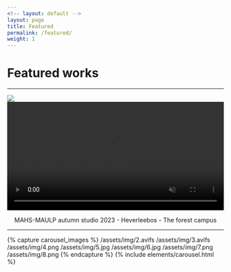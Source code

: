 ```yaml
---
<!-- layout: default -->
layout: page
title: Featured
permalink: /featured/
weight: 1
---
```


# **Featured works**
---


<img src="/assets/img/1.avifs">

<div style="text-align:center;">
    <video width="100%" preload="auto" muted loop autoplay>
      <source src="/assets/img/1.webm" type="video/mp4">
    </video>
    <p>MAHS-MAULP autumn studio 2023 - Heverleebos - The forest campus</p>
</div>

---

<div class="centered">
{% capture carousel_images %}
/assets/img/2.avifs
/assets/img/3.avifs
/assets/img/4.png
/assets/img/5.jpg
/assets/img/6.jpg
/assets/img/7.png
/assets/img/8.png
{% endcapture %}
{% include elements/carousel.html %}
</div>